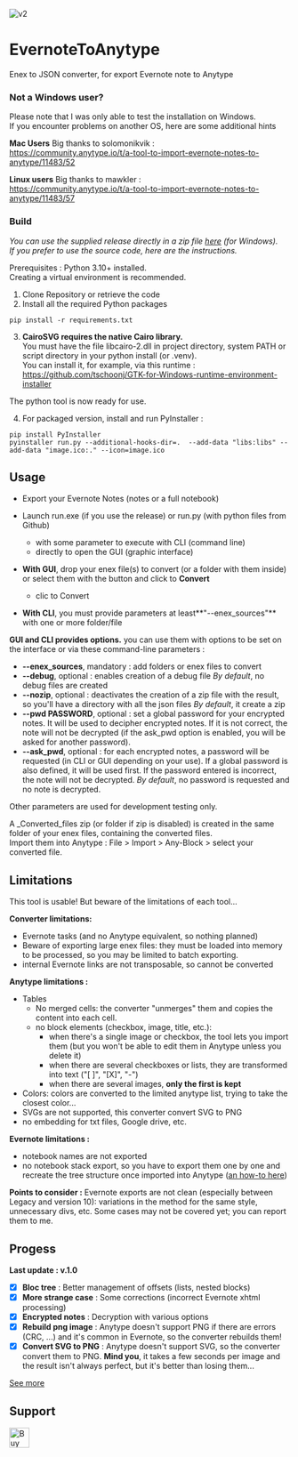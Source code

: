 
![v2](https://github.com/Shampra/EvernoteToAnytype/assets/16141040/1f5da137-9d4e-41a0-a916-47b920f2100e)

# EvernoteToAnytype
Enex to JSON converter, for export Evernote note to Anytype

### Not a Windows user?
Please note that I was only able to test the installation on Windows.  
If you encounter problems on another OS, here are some additional hints

**Mac Users**
Big thanks to solomonikvik :  
https://community.anytype.io/t/a-tool-to-import-evernote-notes-to-anytype/11483/52

**Linux users**
Big thanks to mawkler :  
https://community.anytype.io/t/a-tool-to-import-evernote-notes-to-anytype/11483/57

### Build
_You can use the supplied release directly in a zip file [here](https://github.com/Shampra/EvernoteToAnytype/releases/latest) (for Windows).   
If you prefer to use the source code, here are the instructions._

Prerequisites : Python 3.10+ installed.  
Creating a virtual environment is recommended.

1. Clone Repository or retrieve the code
2. Install all the required Python packages
```
pip install -r requirements.txt
```

3. **CairoSVG requires the native Cairo library.**  
You must have the file libcairo-2.dll in project directory, system PATH or script directory in your python install (or .venv).   
You can install it, for example, via this runtime :   
https://github.com/tschoonj/GTK-for-Windows-runtime-environment-installer

The python tool is now ready for use.

4. For packaged version, install and run PyInstaller :
```
pip install PyInstaller 
pyinstaller run.py --additional-hooks-dir=.  --add-data "libs:libs" --add-data "image.ico:." --icon=image.ico
```

## Usage
- Export your Evernote Notes (notes or a full notebook)
- Launch run.exe (if you use the release) or run.py (with python files from Github)
    - with some parameter to execute with CLI (command line)
    - directly to open the GUI (graphic interface) 

- **With GUI**,  drop your enex file(s) to convert (or a folder with them inside) or select them with the button and click to **Convert**
    - clic to Convert

- **With CLI**, you must provide parameters at least**"--enex_sources"** with one or more folder/file

**GUI and CLI provides options.**
you can use them with options to be set on the interface or via these command-line parameters :
- **--enex_sources**, mandatory : add folders or enex files to convert
- **--debug**, optional : enables creation of a debug file
*By default*, no debug files are created
- **--nozip**, optional : deactivates the creation of a zip file with the result, so you'll have a directory with all the json files
*By default*, it create a zip
- **--pwd PASSWORD**, optional : set a global password for your encrypted notes.
It will be used to decipher encrypted notes. If it is not correct, the note will not be decrypted (if the ask_pwd option is enabled, you will be asked for another password).
- **--ask_pwd**, optional : for each encrypted notes, a password will be requested (in CLI or GUI depending on your use). 
If a global password is also defined, it will be used first.
If the password entered is incorrect, the note will not be decrypted.
*By default*, no password is requested and no note is decrypted.

Other parameters are used for development testing only.

A _Converted_files zip (or folder if zip is disabled) is created in the same folder of your enex files, containing the converted files.  
Import them into Anytype : File > Import > Any-Block > select your converted file.

## Limitations
This tool is usable!
But beware of the limitations of each tool...

**Converter limitations:** 
- Evernote tasks (and no Anytype equivalent, so nothing planned)
- Beware of exporting large enex files: they must be loaded into memory to be processed, so you may be limited to batch exporting.
- internal Evernote links are not transposable, so cannot be converted

**Anytype limitations :** 
- Tables
    - No merged cells: the converter "unmerges" them and copies the content into each cell.
    - no block elements (checkbox, image, title, etc.):
        - when there's a single image or checkbox, the tool lets you import them (but you won't be able to edit them in Anytype unless you delete it)
        - when there are several checkboxes or lists, they are transformed into text ("[ ]", "[X]", "-")
        - when there are several images, **only the first is kept**
- Colors: colors are converted to the limited anytype list, trying to take the closest color...
- SVGs are not supported, this converter convert SVG to PNG
- no embedding for txt files, Google drive, etc.

**Evernote limitations :** 
- notebook names are not exported
- no notebook stack export, so you have to export them one by one and recreate the tree structure once imported into Anytype ([an how-to here](https://community.anytype.io/t/recreate-your-evernote-environment-in-anytype/21206))


**Points to consider :**
Evernote exports are not clean (especially between Legacy and version 10): variations in the method for the same style, unnecessary divs, etc.
Some cases may not be covered yet; you can report them to me.


## Progess
**Last update : v.1.0** 
- [x] **Bloc tree** : Better management of offsets (lists, nested blocks)
- [x] **More strange case**  : Some corrections (incorrect Evernote xhtml processing)
- [x] **Encrypted notes**  : Decryption with various options
- [x] **Rebuild png image**  : Anytype doesn't support PNG if there are errors (CRC, ...) and it's common in Evernote, so the converter rebuilds them!
- [x] **Convert SVG to PNG** : Anytype doesn't support SVG, so the converter convert them to PNG. **Mind you**, it takes a few seconds per image and the result isn't always perfect, but it's better than losing them... 

[See more](./docs/history.md)

## Support
<a href='https://ko-fi.com/V7V716SJ8Z' target='_blank'><img height='36' style='border:0px;height:36px;' src='https://storage.ko-fi.com/cdn/kofi5.png?v=6' border='0' alt='Buy Me a Coffee at ko-fi.com' /></a>




